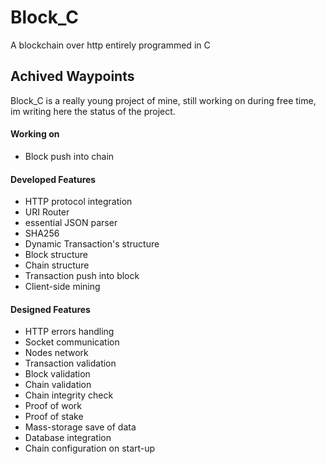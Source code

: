 # Block_C
A blockchain over http entirely programmed in C

## Achived Waypoints

Block_C is a really young project of mine, still working on during free time, im writing here the status of the project.

#### Working on
- Block push into chain

#### Developed Features
- HTTP protocol integration
- URI Router
- essential JSON parser
- SHA256 
- Dynamic Transaction's structure
- Block structure
- Chain structure
- Transaction push into block
- Client-side mining

#### Designed Features
- HTTP errors handling
- Socket communication
- Nodes network
- Transaction validation
- Block validation
- Chain validation
- Chain integrity check
- Proof of work 
- Proof of stake
- Mass-storage save of data
- Database integration
- Chain configuration on start-up